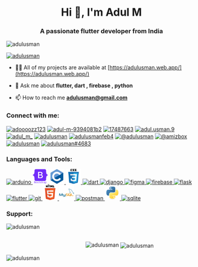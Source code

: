 <h1 align="center">Hi 👋, I'm Adul M</h1>
<h3 align="center">A passionate flutter developer from India</h3>

<p align="left"> <img src="https://komarev.com/ghpvc/?username=adulusman&label=Profile%20views&color=0e75b6&style=flat" alt="adulusman" /> </p>

<p align="left"> <a href="https://github.com/ryo-ma/github-profile-trophy"><img src="https://github-profile-trophy.vercel.app/?username=adulusman" alt="adulusman" /></a> </p>

- 👨‍💻 All of my projects are available at [https://adulusman.web.app/](https://adulusman.web.app/)

- 💬 Ask me about **flutter, dart , firebase , python**

- 📫 How to reach me **adulusman@gmail.com**

<h3 align="left">Connect with me:</h3>
<p align="left">
<a href="https://twitter.com/adoooozz123" target="blank"><img align="center" src="https://raw.githubusercontent.com/rahuldkjain/github-profile-readme-generator/master/src/images/icons/Social/twitter.svg" alt="adoooozz123" height="30" width="40" /></a>
<a href="https://linkedin.com/in/adul-m-9394081b2" target="blank"><img align="center" src="https://raw.githubusercontent.com/rahuldkjain/github-profile-readme-generator/master/src/images/icons/Social/linked-in-alt.svg" alt="adul-m-9394081b2" height="30" width="40" /></a>
<a href="https://stackoverflow.com/users/17487663" target="blank"><img align="center" src="https://raw.githubusercontent.com/rahuldkjain/github-profile-readme-generator/master/src/images/icons/Social/stack-overflow.svg" alt="17487663" height="30" width="40" /></a>
<a href="https://fb.com/adul.usman.9" target="blank"><img align="center" src="https://raw.githubusercontent.com/rahuldkjain/github-profile-readme-generator/master/src/images/icons/Social/facebook.svg" alt="adul.usman.9" height="30" width="40" /></a>
<a href="https://instagram.com/adul_m_" target="blank"><img align="center" src="https://raw.githubusercontent.com/rahuldkjain/github-profile-readme-generator/master/src/images/icons/Social/instagram.svg" alt="adul_m_" height="30" width="40" /></a>
<a href="https://dribbble.com/adulusman" target="blank"><img align="center" src="https://raw.githubusercontent.com/rahuldkjain/github-profile-readme-generator/master/src/images/icons/Social/dribbble.svg" alt="adulusman" height="30" width="40" /></a>
<a href="https://www.behance.net/adulusmanfeb4" target="blank"><img align="center" src="https://raw.githubusercontent.com/rahuldkjain/github-profile-readme-generator/master/src/images/icons/Social/behance.svg" alt="adulusmanfeb4" height="30" width="40" /></a>
<a href="https://medium.com/@adulusman" target="blank"><img align="center" src="https://raw.githubusercontent.com/rahuldkjain/github-profile-readme-generator/master/src/images/icons/Social/medium.svg" alt="@adulusman" height="30" width="40" /></a>
<a href="https://www.youtube.com/c/@amizbox" target="blank"><img align="center" src="https://raw.githubusercontent.com/rahuldkjain/github-profile-readme-generator/master/src/images/icons/Social/youtube.svg" alt="@amizbox" height="30" width="40" /></a>
<a href="https://auth.geeksforgeeks.org/user/adulusman" target="blank"><img align="center" src="https://raw.githubusercontent.com/rahuldkjain/github-profile-readme-generator/master/src/images/icons/Social/geeks-for-geeks.svg" alt="adulusman" height="30" width="40" /></a>
<a href="https://discord.gg/adulusman#4683" target="blank"><img align="center" src="https://raw.githubusercontent.com/rahuldkjain/github-profile-readme-generator/master/src/images/icons/Social/discord.svg" alt="adulusman#4683" height="30" width="40" /></a>
</p>

<h3 align="left">Languages and Tools:</h3>
<p align="left"> <a href="https://www.arduino.cc/" target="_blank" rel="noreferrer"> <img src="https://cdn.worldvectorlogo.com/logos/arduino-1.svg" alt="arduino" width="40" height="40"/> </a> <a href="https://getbootstrap.com" target="_blank" rel="noreferrer"> <img src="https://raw.githubusercontent.com/devicons/devicon/master/icons/bootstrap/bootstrap-plain-wordmark.svg" alt="bootstrap" width="40" height="40"/> </a> <a href="https://www.cprogramming.com/" target="_blank" rel="noreferrer"> <img src="https://raw.githubusercontent.com/devicons/devicon/master/icons/c/c-original.svg" alt="c" width="40" height="40"/> </a> <a href="https://www.w3schools.com/css/" target="_blank" rel="noreferrer"> <img src="https://raw.githubusercontent.com/devicons/devicon/master/icons/css3/css3-original-wordmark.svg" alt="css3" width="40" height="40"/> </a> <a href="https://dart.dev" target="_blank" rel="noreferrer"> <img src="https://www.vectorlogo.zone/logos/dartlang/dartlang-icon.svg" alt="dart" width="40" height="40"/> </a> <a href="https://www.djangoproject.com/" target="_blank" rel="noreferrer"> <img src="https://cdn.worldvectorlogo.com/logos/django.svg" alt="django" width="40" height="40"/> </a> <a href="https://www.figma.com/" target="_blank" rel="noreferrer"> <img src="https://www.vectorlogo.zone/logos/figma/figma-icon.svg" alt="figma" width="40" height="40"/> </a> <a href="https://firebase.google.com/" target="_blank" rel="noreferrer"> <img src="https://www.vectorlogo.zone/logos/firebase/firebase-icon.svg" alt="firebase" width="40" height="40"/> </a> <a href="https://flask.palletsprojects.com/" target="_blank" rel="noreferrer"> <img src="https://www.vectorlogo.zone/logos/pocoo_flask/pocoo_flask-icon.svg" alt="flask" width="40" height="40"/> </a> <a href="https://flutter.dev" target="_blank" rel="noreferrer"> <img src="https://www.vectorlogo.zone/logos/flutterio/flutterio-icon.svg" alt="flutter" width="40" height="40"/> </a> <a href="https://git-scm.com/" target="_blank" rel="noreferrer"> <img src="https://www.vectorlogo.zone/logos/git-scm/git-scm-icon.svg" alt="git" width="40" height="40"/> </a> <a href="https://www.w3.org/html/" target="_blank" rel="noreferrer"> <img src="https://raw.githubusercontent.com/devicons/devicon/master/icons/html5/html5-original-wordmark.svg" alt="html5" width="40" height="40"/> </a> <a href="https://www.mysql.com/" target="_blank" rel="noreferrer"> <img src="https://raw.githubusercontent.com/devicons/devicon/master/icons/mysql/mysql-original-wordmark.svg" alt="mysql" width="40" height="40"/> </a> <a href="https://postman.com" target="_blank" rel="noreferrer"> <img src="https://www.vectorlogo.zone/logos/getpostman/getpostman-icon.svg" alt="postman" width="40" height="40"/> </a> <a href="https://www.python.org" target="_blank" rel="noreferrer"> <img src="https://raw.githubusercontent.com/devicons/devicon/master/icons/python/python-original.svg" alt="python" width="40" height="40"/> </a> <a href="https://www.sqlite.org/" target="_blank" rel="noreferrer"> <img src="https://www.vectorlogo.zone/logos/sqlite/sqlite-icon.svg" alt="sqlite" width="40" height="40"/> </a> </p>

<h3 align="left">Support:</h3>
<p><a href="https://www.buymeacoffee.com/adulusman"> <img align="left" src="https://cdn.buymeacoffee.com/buttons/v2/default-yellow.png" height="50" width="210" alt="adulusman" /></a></p><br><br>

<p><img align="left" src="https://github-readme-stats.vercel.app/api/top-langs?username=adulusman&show_icons=true&locale=en&layout=compact" alt="adulusman" /></p>

<p>&nbsp;<img align="center" src="https://github-readme-stats.vercel.app/api?username=adulusman&show_icons=true&locale=en" alt="adulusman" /></p>

<p><img align="center" src="https://github-readme-streak-stats.herokuapp.com/?user=adulusman&" alt="adulusman" /></p>
